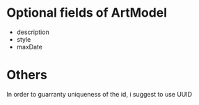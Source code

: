 # Optional fields of ArtModel
- description
- style
- maxDate

# Others
In order to guarranty uniqueness of the id, i suggest to use UUID